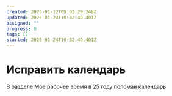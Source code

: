 ```yaml
---
created: 2025-01-12T09:03:29.248Z
updated: 2025-01-24T10:32:40.401Z
assigned: ""
progress: 0
tags: []
started: 2025-01-24T10:32:40.401Z
---
```


# Исправить календарь

В разделе Мое рабочее время в 25 году поломан календарь
